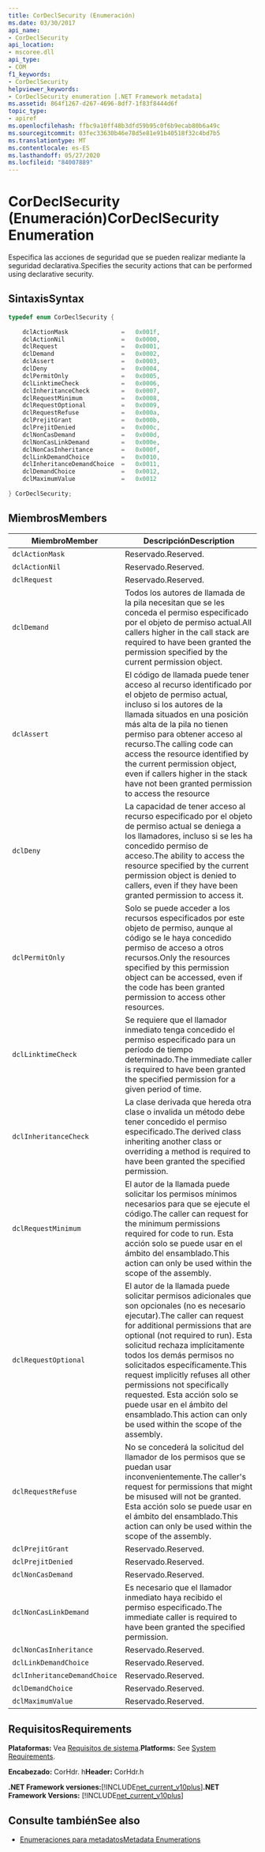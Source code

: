 ```yaml
---
title: CorDeclSecurity (Enumeración)
ms.date: 03/30/2017
api_name:
- CorDeclSecurity
api_location:
- mscoree.dll
api_type:
- COM
f1_keywords:
- CorDeclSecurity
helpviewer_keywords:
- CorDeclSecurity enumeration [.NET Framework metadata]
ms.assetid: 864f1267-d267-4696-8df7-1f83f8444d6f
topic_type:
- apiref
ms.openlocfilehash: ffbc9a10ff48b3dfd59b95c0f6b9ecab80b6a49c
ms.sourcegitcommit: 03fec33630b46e78d5e81e91b40518f32c4bd7b5
ms.translationtype: MT
ms.contentlocale: es-ES
ms.lasthandoff: 05/27/2020
ms.locfileid: "84007889"
---
```

# <a name="cordeclsecurity-enumeration"></a><span data-ttu-id="0d6ba-102">CorDeclSecurity (Enumeración)</span><span class="sxs-lookup"><span data-stu-id="0d6ba-102">CorDeclSecurity Enumeration</span></span>
<span data-ttu-id="0d6ba-103">Especifica las acciones de seguridad que se pueden realizar mediante la seguridad declarativa.</span><span class="sxs-lookup"><span data-stu-id="0d6ba-103">Specifies the security actions that can be performed using declarative security.</span></span>  
  
## <a name="syntax"></a><span data-ttu-id="0d6ba-104">Sintaxis</span><span class="sxs-lookup"><span data-stu-id="0d6ba-104">Syntax</span></span>  
  
```cpp  
typedef enum CorDeclSecurity {  
  
    dclActionMask               =   0x001f,  
    dclActionNil                =   0x0000,  
    dclRequest                  =   0x0001,  
    dclDemand                   =   0x0002,  
    dclAssert                   =   0x0003,  
    dclDeny                     =   0x0004,  
    dclPermitOnly               =   0x0005,  
    dclLinktimeCheck            =   0x0006,  
    dclInheritanceCheck         =   0x0007,  
    dclRequestMinimum           =   0x0008,  
    dclRequestOptional          =   0x0009,  
    dclRequestRefuse            =   0x000a,  
    dclPrejitGrant              =   0x000b,  
    dclPrejitDenied             =   0x000c,  
    dclNonCasDemand             =   0x000d,  
    dclNonCasLinkDemand         =   0x000e,  
    dclNonCasInheritance        =   0x000f,  
    dclLinkDemandChoice         =   0x0010,  
    dclInheritanceDemandChoice  =   0x0011,  
    dclDemandChoice             =   0x0012,  
    dclMaximumValue             =   0x0012  
  
} CorDeclSecurity;  
```  
  
## <a name="members"></a><span data-ttu-id="0d6ba-105">Miembros</span><span class="sxs-lookup"><span data-stu-id="0d6ba-105">Members</span></span>  
  
|<span data-ttu-id="0d6ba-106">Miembro</span><span class="sxs-lookup"><span data-stu-id="0d6ba-106">Member</span></span>|<span data-ttu-id="0d6ba-107">Descripción</span><span class="sxs-lookup"><span data-stu-id="0d6ba-107">Description</span></span>|  
|------------|-----------------|  
|`dclActionMask`|<span data-ttu-id="0d6ba-108">Reservado.</span><span class="sxs-lookup"><span data-stu-id="0d6ba-108">Reserved.</span></span>|  
|`dclActionNil`|<span data-ttu-id="0d6ba-109">Reservado.</span><span class="sxs-lookup"><span data-stu-id="0d6ba-109">Reserved.</span></span>|  
|`dclRequest`|<span data-ttu-id="0d6ba-110">Reservado.</span><span class="sxs-lookup"><span data-stu-id="0d6ba-110">Reserved.</span></span>|  
|`dclDemand`|<span data-ttu-id="0d6ba-111">Todos los autores de llamada de la pila necesitan que se les conceda el permiso especificado por el objeto de permiso actual.</span><span class="sxs-lookup"><span data-stu-id="0d6ba-111">All callers higher in the call stack are required to have been granted the permission specified by the current permission object.</span></span>|  
|`dclAssert`|<span data-ttu-id="0d6ba-112">El código de llamada puede tener acceso al recurso identificado por el objeto de permiso actual, incluso si los autores de la llamada situados en una posición más alta de la pila no tienen permiso para obtener acceso al recurso.</span><span class="sxs-lookup"><span data-stu-id="0d6ba-112">The calling code can access the resource identified by the current permission object, even if callers higher in the stack have not been granted permission to access the resource</span></span>|  
|`dclDeny`|<span data-ttu-id="0d6ba-113">La capacidad de tener acceso al recurso especificado por el objeto de permiso actual se deniega a los llamadores, incluso si se les ha concedido permiso de acceso.</span><span class="sxs-lookup"><span data-stu-id="0d6ba-113">The ability to access the resource specified by the current permission object is denied to callers, even if they have been granted permission to access it.</span></span>|  
|`dclPermitOnly`|<span data-ttu-id="0d6ba-114">Solo se puede acceder a los recursos especificados por este objeto de permiso, aunque al código se le haya concedido permiso de acceso a otros recursos.</span><span class="sxs-lookup"><span data-stu-id="0d6ba-114">Only the resources specified by this permission object can be accessed, even if the code has been granted permission to access other resources.</span></span>|  
|`dclLinktimeCheck`|<span data-ttu-id="0d6ba-115">Se requiere que el llamador inmediato tenga concedido el permiso especificado para un período de tiempo determinado.</span><span class="sxs-lookup"><span data-stu-id="0d6ba-115">The immediate caller is required to have been granted the specified permission for a given period of time.</span></span>|  
|`dclInheritanceCheck`|<span data-ttu-id="0d6ba-116">La clase derivada que hereda otra clase o invalida un método debe tener concedido el permiso especificado.</span><span class="sxs-lookup"><span data-stu-id="0d6ba-116">The derived class inheriting another class or overriding a method is required to have been granted the specified permission.</span></span>|  
|`dclRequestMinimum`|<span data-ttu-id="0d6ba-117">El autor de la llamada puede solicitar los permisos mínimos necesarios para que se ejecute el código.</span><span class="sxs-lookup"><span data-stu-id="0d6ba-117">The caller can request for the minimum permissions required for code to run.</span></span> <span data-ttu-id="0d6ba-118">Esta acción solo se puede usar en el ámbito del ensamblado.</span><span class="sxs-lookup"><span data-stu-id="0d6ba-118">This action can only be used within the scope of the assembly.</span></span>|  
|`dclRequestOptional`|<span data-ttu-id="0d6ba-119">El autor de la llamada puede solicitar permisos adicionales que son opcionales (no es necesario ejecutar).</span><span class="sxs-lookup"><span data-stu-id="0d6ba-119">The caller can request for additional permissions that are optional (not required to run).</span></span> <span data-ttu-id="0d6ba-120">Esta solicitud rechaza implícitamente todos los demás permisos no solicitados específicamente.</span><span class="sxs-lookup"><span data-stu-id="0d6ba-120">This request implicitly refuses all other permissions not specifically requested.</span></span> <span data-ttu-id="0d6ba-121">Esta acción solo se puede usar en el ámbito del ensamblado.</span><span class="sxs-lookup"><span data-stu-id="0d6ba-121">This action can only be used within the scope of the assembly.</span></span>|  
|`dclRequestRefuse`|<span data-ttu-id="0d6ba-122">No se concederá la solicitud del llamador de los permisos que se puedan usar inconvenientemente.</span><span class="sxs-lookup"><span data-stu-id="0d6ba-122">The caller's request for permissions that might be misused will not be granted.</span></span> <span data-ttu-id="0d6ba-123">Esta acción solo se puede usar en el ámbito del ensamblado.</span><span class="sxs-lookup"><span data-stu-id="0d6ba-123">This action can only be used within the scope of the assembly.</span></span>|  
|`dclPrejitGrant`|<span data-ttu-id="0d6ba-124">Reservado.</span><span class="sxs-lookup"><span data-stu-id="0d6ba-124">Reserved.</span></span>|  
|`dclPrejitDenied`|<span data-ttu-id="0d6ba-125">Reservado.</span><span class="sxs-lookup"><span data-stu-id="0d6ba-125">Reserved.</span></span>|  
|`dclNonCasDemand`|<span data-ttu-id="0d6ba-126">Reservado.</span><span class="sxs-lookup"><span data-stu-id="0d6ba-126">Reserved.</span></span>|  
|`dclNonCasLinkDemand`|<span data-ttu-id="0d6ba-127">Es necesario que el llamador inmediato haya recibido el permiso especificado.</span><span class="sxs-lookup"><span data-stu-id="0d6ba-127">The immediate caller is required to have been granted the specified permission.</span></span>|  
|`dclNonCasInheritance`|<span data-ttu-id="0d6ba-128">Reservado.</span><span class="sxs-lookup"><span data-stu-id="0d6ba-128">Reserved.</span></span>|  
|`dclLinkDemandChoice`|<span data-ttu-id="0d6ba-129">Reservado.</span><span class="sxs-lookup"><span data-stu-id="0d6ba-129">Reserved.</span></span>|  
|`dclInheritanceDemandChoice`|<span data-ttu-id="0d6ba-130">Reservado.</span><span class="sxs-lookup"><span data-stu-id="0d6ba-130">Reserved.</span></span>|  
|`dclDemandChoice`|<span data-ttu-id="0d6ba-131">Reservado.</span><span class="sxs-lookup"><span data-stu-id="0d6ba-131">Reserved.</span></span>|  
|`dclMaximumValue`|<span data-ttu-id="0d6ba-132">Reservado.</span><span class="sxs-lookup"><span data-stu-id="0d6ba-132">Reserved.</span></span>|  
  
## <a name="requirements"></a><span data-ttu-id="0d6ba-133">Requisitos</span><span class="sxs-lookup"><span data-stu-id="0d6ba-133">Requirements</span></span>  
 <span data-ttu-id="0d6ba-134">**Plataformas:** Vea [Requisitos de sistema](../../get-started/system-requirements.md).</span><span class="sxs-lookup"><span data-stu-id="0d6ba-134">**Platforms:** See [System Requirements](../../get-started/system-requirements.md).</span></span>  
  
 <span data-ttu-id="0d6ba-135">**Encabezado:** CorHdr. h</span><span class="sxs-lookup"><span data-stu-id="0d6ba-135">**Header:** CorHdr.h</span></span>  
  
 <span data-ttu-id="0d6ba-136">**.NET Framework versiones:**[!INCLUDE[net_current_v10plus](../../../../includes/net-current-v10plus-md.md)]</span><span class="sxs-lookup"><span data-stu-id="0d6ba-136">**.NET Framework Versions:** [!INCLUDE[net_current_v10plus](../../../../includes/net-current-v10plus-md.md)]</span></span>  
  
## <a name="see-also"></a><span data-ttu-id="0d6ba-137">Consulte también</span><span class="sxs-lookup"><span data-stu-id="0d6ba-137">See also</span></span>

- [<span data-ttu-id="0d6ba-138">Enumeraciones para metadatos</span><span class="sxs-lookup"><span data-stu-id="0d6ba-138">Metadata Enumerations</span></span>](metadata-enumerations.md)
